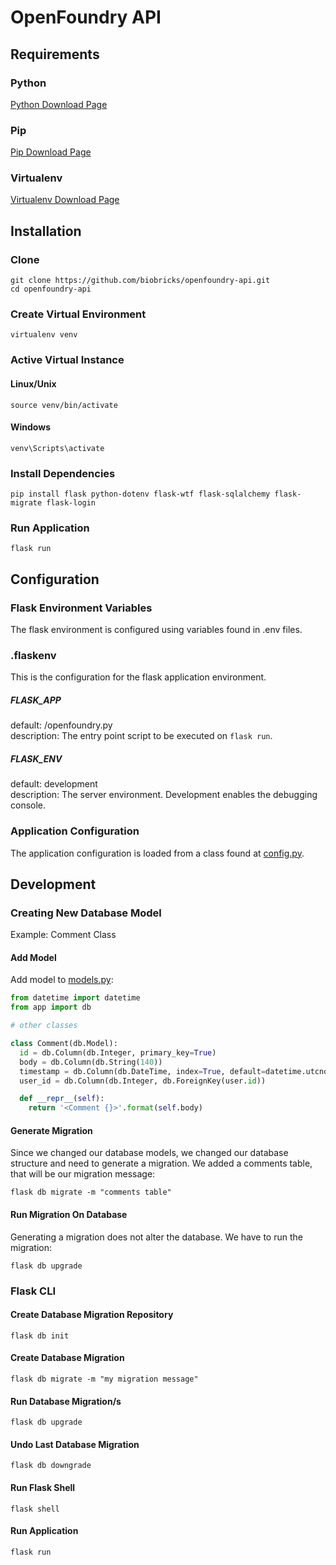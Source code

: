 # OpenFoundry API

## Requirements

### Python
[Python Download Page](https://www.python.org/downloads/)

### Pip
[Pip Download Page](https://pip.pypa.io/en/stable/installing/)

### Virtualenv
[Virtualenv Download Page](https://virtualenv.pypa.io/en/stable/installation/)



## Installation

### Clone
```
git clone https://github.com/biobricks/openfoundry-api.git
cd openfoundry-api
```

### Create Virtual Environment
```
virtualenv venv
```

### Active Virtual Instance

#### Linux/Unix
```
source venv/bin/activate
```

#### Windows
```
venv\Scripts\activate
```

### Install Dependencies
```
pip install flask python-dotenv flask-wtf flask-sqlalchemy flask-migrate flask-login
```

### Run Application
```
flask run
```




## Configuration

### Flask Environment Variables
The flask environment is configured using variables found in .env files.

### .flaskenv
This is the configuration for the flask application environment.

##### FLASK_APP
default: /openfoundry.py  
description: The entry point script to be executed on ```flask run```.

##### FLASK_ENV
default: development  
description: The server environment. Development enables the debugging console.

### Application Configuration
The application configuration is loaded from a class found at [config.py](https://github.com/biobricks/openfoundry-api/blob/master/config.py).



## Development

### Creating New Database Model
Example: Comment Class

#### Add Model
Add model to [models.py](https://github.com/biobricks/openfoundry-api/blob/master/app/models.py):
```python
from datetime import datetime
from app import db

# other classes

class Comment(db.Model):
  id = db.Column(db.Integer, primary_key=True)
  body = db.Column(db.String(140))
  timestamp = db.Column(db.DateTime, index=True, default=datetime.utcnow)
  user_id = db.Column(db.Integer, db.ForeignKey(user.id))

  def __repr__(self):
    return '<Comment {}>'.format(self.body)
```

#### Generate Migration
Since we changed our database models, we changed our database structure and need to generate a migration. We added a comments table, that will be our migration message:
```
flask db migrate -m "comments table"
```

#### Run Migration On Database
Generating a migration does not alter the database. We have to run the migration:
```
flask db upgrade
```

### Flask CLI

#### Create Database Migration Repository
```
flask db init
```

#### Create Database Migration
```
flask db migrate -m "my migration message"
```

#### Run Database Migration/s
```
flask db upgrade
```

#### Undo Last Database Migration
```
flask db downgrade
```

#### Run Flask Shell
```
flask shell
```

#### Run Application
```
flask run
```